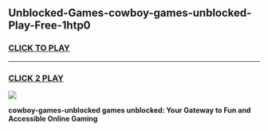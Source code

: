 
## Unblocked-Games-cowboy-games-unblocked-Play-Free-1htp0
<h3>
<a href="https://premium76.site?title=cowboy-games-unblocked&ref=18A">CLICK TO PLAY</a></h3>
<hr>

<h3>
<a href="https://premium76.site?title=cowboy-games-unblocked&ref=18A">CLICK 2 PLAY</a>
  
</h3>

<a href="https://premium76.site?title=cowboy-games-unblocked&ref=18A"><img src="https://clearcache.store/games.png"></a>


**cowboy-games-unblocked games unblocked: Your Gateway to Fun and Accessible Online Gaming**
